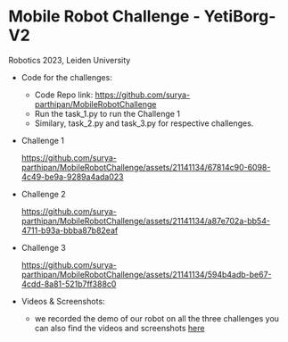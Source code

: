 #   Mobile Robot Challenge - YetiBorg-V2

Robotics 2023, Leiden University

- Code for the challenges:
   - Code Repo link: https://github.com/surya-parthipan/MobileRobotChallenge
   - Run the task_1.py to run the Challenge 1
   - Similary, task_2.py and task_3.py for respective challenges.

- Challenge 1

   https://github.com/surya-parthipan/MobileRobotChallenge/assets/21141134/67814c90-6098-4c49-be9a-9289a4ada023

- Challenge 2
   
   https://github.com/surya-parthipan/MobileRobotChallenge/assets/21141134/a87e702a-bb54-4711-b93a-bbba87b82eaf

- Challenge 3

   https://github.com/surya-parthipan/MobileRobotChallenge/assets/21141134/594b4adb-be67-4cdd-8a81-521b7ff388c0

- Videos & Screenshots:

  - we recorded the demo of our robot on all the three challenges you can also find the videos and screenshots [here](https://github.com/surya-parthipan/MobileRobotChallenge/tree/master/output)

